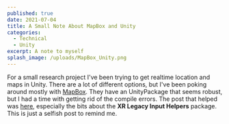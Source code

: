 ```yaml
---
published: true
date: 2021-07-04
title: A Small Note About MapBox and Unity
categories:
  - Technical
  - Unity
excerpt: A note to myself
splash_image: /uploads/MapBox_Unity.png
---
```

For a small research project I've been trying to get realtime location and maps in Unity. There are a lot of different options, but I've been poking around mostly with [MapBox](https://mapbox.com/). They have an UnityPackage that seems robust, but I had a time with getting rid of the compile errors. The post that helped was [here](https://forum.unity.com/threads/arcore-sdk-console-error-spatialtracking-does-not-exist-in-the-namespace-unityengine.531243/), especially the bits about the **XR Legacy Input Helpers** package.
This is just a selfish post to remind me.